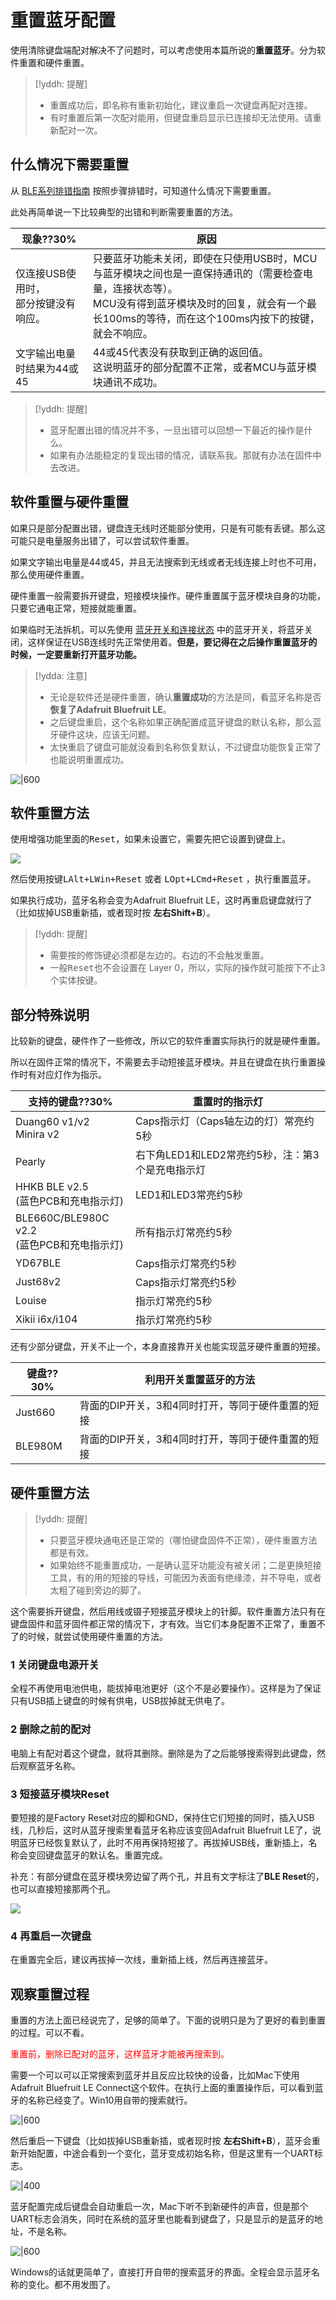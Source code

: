 # 重置蓝牙配置

使用清除键盘端配对解决不了问题时，可以考虑使用本篇所说的**重置蓝牙**。分为软件重置和硬件重置。

> [!yddh: 提醒]
> - 重置成功后，即名称有重新初始化，建议重启一次键盘再配对连接。
> - 有时重置后第一次配对能用，但键盘重启显示已连接却无法使用。请重新配对一次。


## 什么情况下需要重置

从 [BLE系列排错指南](ble-series/troubleshooting) 按照步骤排错时，可知道什么情况下需要重置。

此处再简单说一下比较典型的出错和判断需要重置的方法。

| 现象??30% | 原因 |
| --- | --- |
| 仅连接USB使用时，<br>部分按键没有响应。 | 只要蓝牙功能未关闭，即使在只使用USB时，MCU与蓝牙模块之间也是一直保持通讯的（需要检查电量，连接状态等）。<br>MCU没有得到蓝牙模块及时的回复，就会有一个最长100ms的等待，而在这个100ms内按下的按键，就会不响应。 |
| 文字输出电量时结果为44或45 | 44或45代表没有获取到正确的返回值。<br>这说明蓝牙的部分配置不正常，或者MCU与蓝牙模块通讯不成功。 |

> [!yddh: 提醒]
> - 蓝牙配置出错的情况并不多，一旦出错可以回想一下最近的操作是什么。
> - 如果有办法能稳定的复现出错的情况，请联系我。那就有办法在固件中去改进。

## 软件重置与硬件重置

如果只是部分配置出错，键盘连无线时还能部分使用，只是有可能有丢键。那么这可能只是电量服务出错了，可以尝试软件重置。

如果文字输出电量是44或45，并且无法搜索到无线或者无线连接上时也不可用，那么使用硬件重置。

硬件重置一般需要拆开键盘，短接模块操作。硬件重置属于蓝牙模块自身的功能，只要它通电正常，短接就能重置。

如果临时无法拆机，可以先使用 [蓝牙开关和连接状态](ble-series/connection-status) 中的蓝牙开关，将蓝牙关闭，这样保证在USB连线时先正常使用着。**但是，要记得在之后操作重置蓝牙的时候，一定要重新打开蓝牙功能。**

> [!ydda: 注意]
> - 无论是软件还是硬件重置，确认<b>重置成功</b>的方法是同，看蓝牙名称是否<b>恢复了Adafruit Bluefruit LE</b>。
> - 之后键盘重启，这个名称如果正确配置成蓝牙键盘的默认名称，那么蓝牙硬件这块，应该无问题。
> - 太快重启了键盘可能就没看到名称恢复默认，不过键盘功能恢复正常了也能说明重置成功。

![|600](assets/reset-ble-08.jpg)


## 软件重置方法
使用增强功能里面的<kbd>Reset</kbd>，如果未设置它，需要先把它设置到键盘上。

![](assets/reset-ble-01.jpg)

然后使用按键<kbd>LAlt+LWin+Reset</kbd> 或者 <kbd>LOpt+LCmd+Reset</kbd> ，执行重置蓝牙。

如果执行成功，蓝牙名称会变为Adafruit Bluefruit LE，这时再重启键盘就行了（比如拔掉USB重新插，或者现时按 **左右Shift+B**）。

> [!yddh: 提醒]
> - 需要按的修饰键必须都是左边的。右边的不会触发重置。
> - 一般<kbd>Reset</kbd>也不会设置在 Layer 0，所以，实际的操作就可能按下不止3个实体按键。


## 部分特殊说明

比较新的键盘，硬件作了一些修改，所以它的软件重置实际执行的就是硬件重置。

所以在固件正常的情况下，不需要去手动短接蓝牙模块。并且在键盘在执行重置操作时有对应灯作为指示。


| 支持的键盘??30% | 重置时的指示灯 |
| --- | --- | 
| Duang60 v1/v2<br>Minira v2 | Caps指示灯（Caps轴左边的灯）常亮约5秒 |
| Pearly | 右下角LED1和LED2常亮约5秒，注：第3个是充电指示灯 |
| HHKB BLE v2.5<br>(蓝色PCB和充电指示灯) | LED1和LED3常亮约5秒 |
| BLE660C/BLE980C v2.2<br>(蓝色PCB和充电指示灯) | 所有指示灯常亮约5秒 |
| YD67BLE | Caps指示灯常亮约5秒 |
| Just68v2 | Caps指示灯常亮约5秒 |
| Louise | 指示灯常亮约5秒 |
| Xikii i6x/i104 | 指示灯常亮约5秒 |


还有少部分键盘，开关不止一个，本身直接靠开关也能实现蓝牙硬件重置的短接。

| 键盘??30% | 利用开关重置蓝牙的方法 |
| --- | --- | 
| Just660 | 背面的DIP开关，3和4同时打开，等同于硬件重置的短接 |
| BLE980M | 背面的DIP开关，3和4同时打开，等同于硬件重置的短接 |

## 硬件重置方法

> [!yddh: 提醒]
> - 只要蓝牙模块通电还是正常的（哪怕键盘固件不正常），硬件重置方法都是有效。</li>
> - 如果始终不能重置成功，一是确认蓝牙功能没有被关闭；二是更换短接工具，有的用的短接的导线，可能因为表面有绝缘漆，并不导电，或者太粗了碰到旁边的脚了。

这个需要拆开键盘，然后用线或镊子短接蓝牙模块上的针脚。软件重置方法只有在键盘固件和蓝牙固件都正常的情况下，才有效。当它们本身配置不正常了，重置不了的时候，就尝试使用硬件重置的方法。

### 1 关闭键盘电源开关
全程不再使用电池供电，能拔掉电池更好（这个不是必要操作）。这样是为了保证只有USB插上键盘的时候有供电，USB拔掉就无供电了。

### 2 删除之前的配对
电脑上有配对着这个键盘，就将其删除。删除是为了之后能够搜索得到此键盘，然后观察蓝牙名称。

### 3 短接蓝牙模块Reset
要短接的是Factory Reset对应的脚和GND，保持住它们短接的同时，插入USB线，几秒后，这时从蓝牙搜索里看蓝牙名称应该变回Adafruit Bluefruit LE了，说明蓝牙已经恢复默认了，此时不用再保持短接了。再拔掉USB线，重新插上，名称会变回键盘蓝牙的默认名。重置完成。

补充：有部分键盘在蓝牙模块旁边留了两个孔，并且有文字标注了**BLE Reset**的，也可以直接短接那两个孔。

![](assets/reset-ble-07.jpg)

### 4 再重启一次键盘
在重置完全后，建议再拔掉一次线，重新插上线，然后再连接蓝牙。


## 观察重置过程
重置的方法上面已经说完了，足够的简单了。下面的说明只是为了更好的看到重置的过程。可以不看。

<font color="red">重置前，删除已配对的蓝牙，这样蓝牙才能被再搜索到。</font>

需要一个可以可以正常搜索到蓝牙并且反应比较快的设备，比如Mac下使用Adafruit Bluefruit LE Connect这个软件。在执行上面的重置操作后，可以看到蓝牙的名称已经变了。Win10用自带的搜索就行。

![|600](assets/reset-ble-02.png)

然后重启一下键盘（比如拔掉USB重新插，或者现时按 **左右Shift+B**），蓝牙会重新开始配置，中途会看到一个变化，蓝牙变成初始名称，但是这里有一个UART标志。

![|400](assets/reset-ble-03.png)

蓝牙配置完成后键盘会自动重启一次，Mac下听不到新硬件的声音，但是那个UART标志会消失，同时在系统的蓝牙里也能看到键盘了，只是显示的是蓝牙的地址，不是名称。

![|600](assets/reset-ble-04.png)

Windows的话就更简单了，直接打开自带的搜索蓝牙的界面。全程会显示蓝牙名称的变化。都不用发图了。
